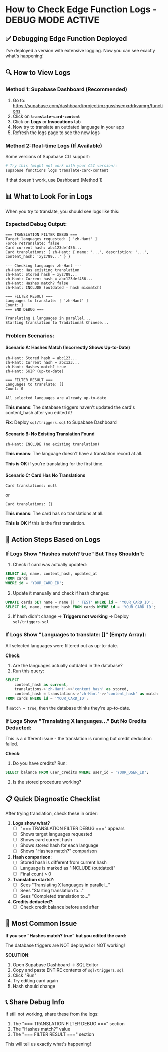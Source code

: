 # How to Check Edge Function Logs - DEBUG MODE ACTIVE

## ✅ Debugging Edge Function Deployed

I've deployed a version with extensive logging. Now you can see exactly what's happening!

## 🔍 How to View Logs

### Method 1: Supabase Dashboard (Recommended)

1. Go to: https://supabase.com/dashboard/project/mzgusshseqxrdrkvamrg/functions
2. Click on **`translate-card-content`**
3. Click on **Logs** or **Invocations** tab
4. Now try to translate an outdated language in your app
5. Refresh the logs page to see the new logs

### Method 2: Real-time Logs (If Available)

Some versions of Supabase CLI support:
```bash
# Try this (might not work with your CLI version):
supabase functions logs translate-card-content
```

If that doesn't work, use Dashboard (Method 1)

## 📊 What to Look For in Logs

When you try to translate, you should see logs like this:

### Expected Debug Output:

```
=== TRANSLATION FILTER DEBUG ===
Target languages requested: [ 'zh-Hant' ]
Force retranslate: false
Card current hash: abc123def456...
Card translations: { zh-Hant: { name: '...', description: '...', content_hash: 'xyz789...' } }

--- Checking language: zh-Hant ---
zh-Hant: Has existing translation
zh-Hant: Stored hash = xyz789...
zh-Hant: Current hash = abc123def456...
zh-Hant: Hashes match? false
zh-Hant: INCLUDE (outdated - hash mismatch)

=== FILTER RESULT ===
Languages to translate: [ 'zh-Hant' ]
Count: 1
=== END DEBUG ===

Translating 1 languages in parallel...
Starting translation to Traditional Chinese...
```

### Problem Scenarios:

#### Scenario A: Hashes Match (Incorrectly Shows Up-to-Date)
```
zh-Hant: Stored hash = abc123...
zh-Hant: Current hash = abc123...
zh-Hant: Hashes match? true
zh-Hant: SKIP (up-to-date)

=== FILTER RESULT ===
Languages to translate: []
Count: 0

All selected languages are already up-to-date
```

**This means**: The database triggers haven't updated the card's content_hash after you edited it!

**Fix**: Deploy `sql/triggers.sql` to Supabase Dashboard

#### Scenario B: No Existing Translation Found
```
zh-Hant: INCLUDE (no existing translation)
```

**This means**: The language doesn't have a translation record at all.

**This is OK** if you're translating for the first time.

#### Scenario C: Card Has No Translations
```
Card translations: null
```

or

```
Card translations: {}
```

**This means**: The card has no translations at all.

**This is OK** if this is the first translation.

## 🎯 Action Steps Based on Logs

### If Logs Show "Hashes match? true" But They Shouldn't:

1. Check if card was actually updated:
```sql
SELECT id, name, content_hash, updated_at 
FROM cards 
WHERE id = 'YOUR_CARD_ID';
```

2. Update it manually and check if hash changes:
```sql
UPDATE cards SET name = name || ' TEST' WHERE id = 'YOUR_CARD_ID';
SELECT id, name, content_hash FROM cards WHERE id = 'YOUR_CARD_ID';
```

3. If hash didn't change → **Triggers not working** → Deploy `sql/triggers.sql`

### If Logs Show "Languages to translate: []" (Empty Array):

All selected languages were filtered out as up-to-date.

**Check**:
1. Are the languages actually outdated in the database?
2. Run this query:
```sql
SELECT 
    content_hash as current,
    translations->'zh-Hant'->>'content_hash' as stored,
    content_hash = translations->'zh-Hant'->>'content_hash' as match
FROM cards WHERE id = 'YOUR_CARD_ID';
```

If `match = true`, then the database thinks they're up-to-date.

### If Logs Show "Translating X languages..." But No Credits Deducted:

This is a different issue - the translation is running but credit deduction failed.

**Check**:
1. Do you have credits? Run:
```sql
SELECT balance FROM user_credits WHERE user_id = 'YOUR_USER_ID';
```

2. Is the stored procedure working?

## 📋 Quick Diagnostic Checklist

After trying translation, check these in order:

1. **Logs show what?**
   - [ ] "=== TRANSLATION FILTER DEBUG ===" appears
   - [ ] Shows target languages requested
   - [ ] Shows card current hash
   - [ ] Shows stored hash for each language
   - [ ] Shows "Hashes match?" comparison

2. **Hash comparison**:
   - [ ] Stored hash is different from current hash
   - [ ] Language is marked as "INCLUDE (outdated)"
   - [ ] Final count > 0

3. **Translation starts?**:
   - [ ] Sees "Translating X languages in parallel..."
   - [ ] Sees "Starting translation to..."
   - [ ] Sees "Completed translation to..."

4. **Credits deducted?**:
   - [ ] Check credit balance before and after

## 🚨 Most Common Issue

**If you see "Hashes match? true" but you edited the card:**

The database triggers are NOT deployed or NOT working!

**SOLUTION**:
1. Open Supabase Dashboard → SQL Editor
2. Copy and paste ENTIRE contents of `sql/triggers.sql`
3. Click "Run"
4. Try editing card again
5. Hash should change

## 📞 Share Debug Info

If still not working, share these from the logs:
1. The "=== TRANSLATION FILTER DEBUG ===" section
2. The "Hashes match?" value
3. The "=== FILTER RESULT ===" section

This will tell us exactly what's happening!



